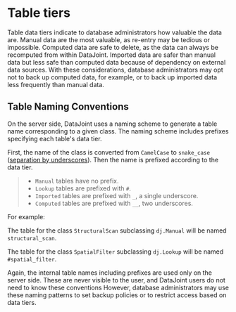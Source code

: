 # Table tiers

Table data tiers indicate to database administrators how valuable the
data are. Manual data are the most valuable, as re-entry may be tedious
or impossible. Computed data are safe to delete, as the data can always
be recomputed from within DataJoint. Imported data are safer than manual
data but less safe than computed data because of dependency on external
data sources. With these considerations, database administrators may opt
not to back up computed data, for example, or to back up imported data
less frequently than manual data.

## Table Naming Conventions

On the server side, DataJoint uses a naming scheme to generate a table
name corresponding to a given class. The naming scheme includes prefixes
specifying each table's data tier.

First, the name of the class is converted from `CamelCase` to
`snake_case` ([separation by
underscores](https://en.wikipedia.org/wiki/Snake_case)). Then the name
is prefixed according to the data tier.

> -   `Manual` tables have no prefix.
> -   `Lookup` tables are prefixed with `#`.
> -   `Imported` tables are prefixed with `_`, a single underscore.
> -   `Computed` tables are prefixed with `__`, two underscores.

For example:

The table for the class `StructuralScan` subclassing `dj.Manual` will be
named `structural_scan`.

The table for the class `SpatialFilter` subclassing `dj.Lookup` will be
named `#spatial_filter`.

Again, the internal table names including prefixes are used only on the
server side. These are never visible to the user, and DataJoint users do
not need to know these conventions However, database administrators may
use these naming patterns to set backup policies or to restrict access
based on data tiers.
